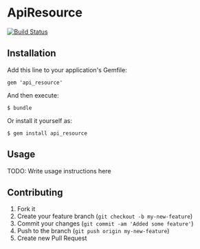 # ApiResource

[![Build Status](https://travis-ci.org/LifebookerInc/api_resource.png)](https://travis-ci.org/LifebookerInc/api_resource)

## Installation

Add this line to your application's Gemfile:

    gem 'api_resource'

And then execute:

    $ bundle

Or install it yourself as:

    $ gem install api_resource

## Usage

TODO: Write usage instructions here

## Contributing

1. Fork it
2. Create your feature branch (`git checkout -b my-new-feature`)
3. Commit your changes (`git commit -am 'Added some feature'`)
4. Push to the branch (`git push origin my-new-feature`)
5. Create new Pull Request
